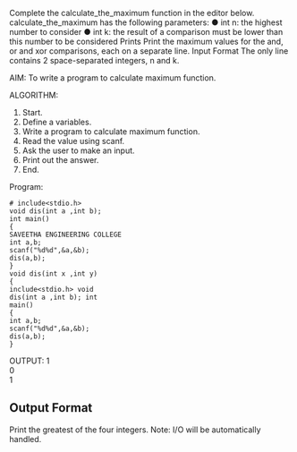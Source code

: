 Complete the calculate_the_maximum function in the editor below. 
calculate_the_maximum has the following parameters: 
● int n: the highest number to consider 
● int k: the result of a comparison must be lower than this number to 
be considered 
Prints 
Print the maximum values for the and, or and xor comparisons, each on a 
separate line. 
Input Format 
The only line contains 2 space-separated integers, n and k. 
 
 
AIM: 
To write a program to calculate maximum function. 
 
ALGORITHM: 
1. Start. 
2. Define a variables. 
3. Write a program to calculate maximum function. 
4. Read the value using scanf. 
5. Ask the user to make an input. 
6. Print out the answer. 
7. End.

 Program:
 ```
# include<stdio.h> 
void dis(int a ,int b); 
int main() 
{ 
 SAVEETHA ENGINEERING COLLEGE  
int a,b; 
scanf("%d%d",&a,&b); 
dis(a,b); 
} 
void dis(int x ,int y) 
{ 
include<stdio.h> void 
dis(int a ,int b); int 
main() 
{ 
int a,b; 
scanf("%d%d",&a,&b); 
dis(a,b); 
}
```
OUTPUT:
1\
0\
1
## Output Format

Print the greatest of the four integers.
Note: I/O will be automatically handled.
